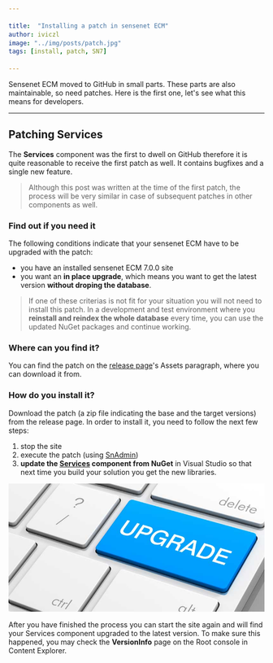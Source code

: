 ```yaml
---

title:  "Installing a patch in sensenet ECM"
author: iviczl
image: "../img/posts/patch.jpg"
tags: [install, patch, SN7]

---
```


Sensenet ECM moved to GitHub in small parts. These parts are also maintainable, so need patches. Here is the first one, let's see what this means for developers.

---

## Patching Services

The **Services** component was the first to dwell on GitHub therefore it is quite reasonable to receive the first patch as well. It contains bugfixes and a single new feature.

> Although this post was written at the time of the first patch, the process will be very similar in case of subsequent patches in other components as well.

### Find out if you need it
The following conditions indicate that your sensenet ECM have to be upgraded with the patch:

+ you have an installed sensenet ECM 7.0.0 site
+ you want an **in place upgrade**, which means you want to get the latest version **without droping the database**.

> If one of these criterias is not fit for your situation you will not need to install this patch. In a development and test environment where you **reinstall and reindex the whole database** every time, you can use the updated NuGet packages and continue working.

### Where can you find it?
You can find the patch on the [release page](https://github.com/SenseNet/sensenet/releases)'s Assets paragraph, where you can download it from.

### How do you install it?
Download the patch (a zip file indicating the base and the target versions) from the release page. In order to install it, you need to follow the next few steps:

1. stop the site
2. execute the patch (using [SnAdmin](https://github.com/SenseNet/sn-admin))
3. **update the [Services](https://github.com/SenseNet/sensenet) component from NuGet** in Visual Studio so that next time you build your solution you get the new libraries.

![Upgrade](/img/posts/upgrade.png "Upgrade")

After you have finished the process you can start the site again and will find your Services component upgraded to the latest version. To make sure this happened, you may check the **VersionInfo** page on the Root console in Content Explorer.
